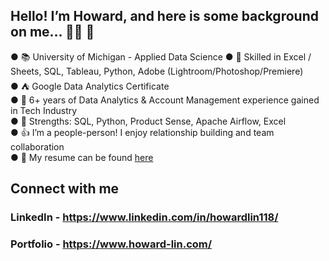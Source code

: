 ## Hello! I’m Howard, and here is some background on me… 👋🏻 👋

● 📚 University of Michigan - Applied Data Science
● 💾 Skilled in Excel / Sheets, SQL, Tableau, Python, Adobe (Lightroom/Photoshop/Premiere)  
● ⛺️ Google Data Analytics Certificate  
● 💎 6+ years of Data Analytics & Account Management experience gained in Tech Industry  
● 👔 Strengths: SQL, Python, Product Sense, Apache Airflow, Excel  
● 👍 I’m a people-person! I enjoy relationship building and team collaboration  
● 📄 My resume can be found [here]([https://drive.google.com/file/d/1ic52fY_1GA07X86AvN0AM5KzHHAu6pbW/view?usp=sharing](https://drive.google.com/file/d/1L2wC76IVXgcRZ2QqfasFZb6XKU1hTltr/view?usp=sharing))

## Connect with me
### LinkedIn - https://www.linkedin.com/in/howardlin118/
### Portfolio - https://www.howard-lin.com/

